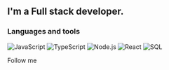 

## I'm a Full stack developer.

### Languages and tools
![JavaScript](https://img.shields.io/badge/-JavaScript-000??style=flat-square&logo=JavaScript) ![TypeScript](https://img.shields.io/badge/-TypeScript-000??style=flat-square&logo=TypeScript)
![Node.js](https://img.shields.io/badge/-node.js-000??style=flat-square&logo=node.js) ![React](https://img.shields.io/badge/-React-000??style=flat-square&logo=React)
![SQL](https://img.shields.io/badge/-SQL-000??style=flat-square&logo=mysql)

Follow me

